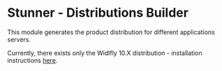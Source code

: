 Stunner - Distributions Builder
===============================

This module generates the product distribution for different applications servers.             

Currently, there exists only the Widlfly 10.X distribution - installation instructions [here](./src/main/wildfly/README.md).
